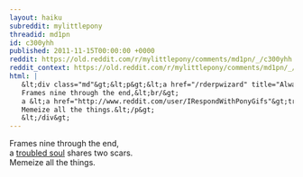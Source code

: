 ```yaml
---
layout: haiku
subreddit: mylittlepony
threadid: md1pn
id: c300yhh
published: 2011-11-15T00:00:00 +0000
reddit: https://old.reddit.com/r/mylittlepony/comments/md1pn/_/c300yhh
reddit_context: https://old.reddit.com/r/mylittlepony/comments/md1pn/_/c300yhh?context=3
html: |
   &lt;div class="md"&gt;&lt;p&gt;&lt;a href="/rderpwizard" title="Always Relevant / Fourth And Final: Mindbending / Paper Bag Princess"&gt;&lt;/a&gt; 
   Frames nine through the end,&lt;br/&gt;
   a &lt;a href="http://www.reddit.com/user/IRespondWithPonyGifs"&gt;troubled soul&lt;/a&gt; shares two scars.&lt;br/&gt;
   Memeize all the things.&lt;/p&gt;
   &lt;/div&gt;
---
```


[](/rderpwizard "Always Relevant / Fourth And Final: Mindbending / Paper Bag Princess") 
Frames nine through the end,  
a [troubled soul](http://www.reddit.com/user/IRespondWithPonyGifs) shares two scars.  
Memeize all the things.